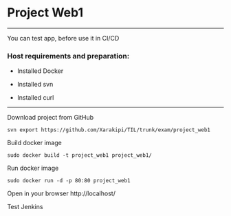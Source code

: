 # Project Web1

***

You can test app, before use it in CI/CD

### Host requirements and preparation:

* Installed Docker

* Installed svn

* Installed curl

***

Download project from GitHub

```
svn export https://github.com/Xarakipi/TIL/trunk/exam/project_web1
```

Build docker image

```
sudo docker build -t project_web1 project_web1/
```

Run docker image

```
sudo docker run -d -p 80:80 project_web1
```

Open in your browser http://localhost/

Test Jenkins
